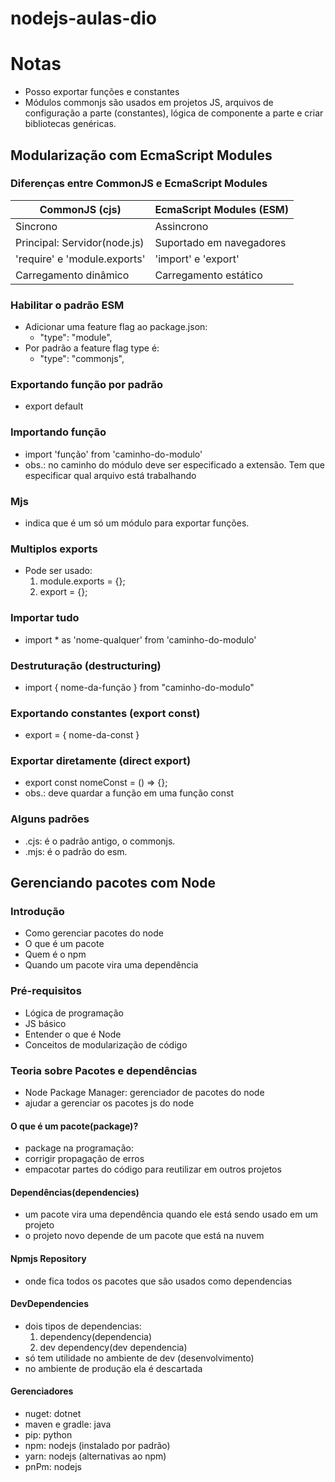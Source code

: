 # nodejs-aulas-dio

# Notas
- Posso exportar funções e constantes
- Módulos commonjs são usados em projetos JS, arquivos de configuração a parte (constantes), lógica de componente a parte e criar bibliotecas genéricas.


## Modularização com EcmaScript Modules

### Diferenças entre CommonJS e EcmaScript Modules

| CommonJS (cjs)  | EcmaScript Modules (ESM) |
| ------------- | ------------- |
| Sincrono  | Assincrono  |
| Principal: Servidor(node.js)  | Suportado em navegadores |
| 'require' e 'module.exports' | 'import' e 'export' |
| Carregamento dinâmico | Carregamento estático |

### Habilitar o padrão ESM

- Adicionar uma feature flag ao package.json:
    - "type": "module",
- Por padrão a feature flag type é:
    - "type": "commonjs",

### Exportando função por padrão

- export default <nomeDaFuncao>

### Importando função
- import 'função' from 'caminho-do-modulo'
- obs.: no caminho do módulo deve ser especificado a extensão. Tem que especificar qual arquivo está trabalhando

### Mjs
- indica que é um só um módulo para exportar funções.

### Multiplos exports
- Pode ser usado:
    1. module.exports = {};
    2. export = {};

### Importar tudo
- import * as 'nome-qualquer' from 'caminho-do-modulo'

### Destruturação (destructuring)
- import { nome-da-função } from "caminho-do-modulo"

### Exportando constantes (export const)
- export = { nome-da-const }

### Exportar diretamente (direct export)
- export const nomeConst = () => {};
- obs.: deve quardar a função em uma função const

### Alguns padrões
- .cjs: é o padrão antigo, o commonjs.
- .mjs: é o padrão do esm.

## Gerenciando pacotes com Node

### Introdução
- Como gerenciar pacotes do node
- O que é um pacote
- Quem é o npm
- Quando um pacote vira uma dependência

### Pré-requisitos
- Lógica de programação
- JS básico
- Entender o que é Node
- Conceitos de modularização de código

### Teoria sobre Pacotes e dependências
- Node Package Manager: gerenciador de pacotes do node
- ajudar a gerenciar os pacotes js do node
#### O que é um pacote(package)?
- package na programação: 
- corrigir propagação de erros
- empacotar partes do código para reutilizar em outros projetos

#### Dependências(dependencies)
- um pacote vira uma dependência quando ele está sendo usado em um projeto
- o projeto novo depende de um pacote que está na nuvem

#### Npmjs Repository
- onde fica todos os pacotes que são usados como dependencias

#### DevDependencies
- dois tipos de dependencias:
    1. dependency(dependencia)
    2. dev dependency(dev dependencia)
- só tem utilidade no ambiente de dev (desenvolvimento)
- no ambiente de produção ela é descartada

#### Gerenciadores
- nuget: dotnet
- maven e gradle: java
- pip: python
- npm: nodejs (instalado por padrão)
- yarn: nodejs (alternativas ao npm)
- pnPm: nodejs